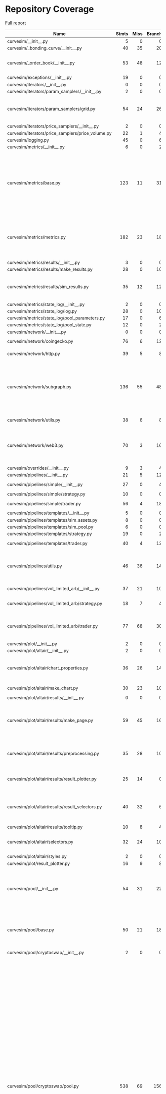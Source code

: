 # Repository Coverage

[Full report](https://htmlpreview.github.io/?https://github.com/curveresearch/curvesim/blob/python-coverage-comment-action-data/htmlcov/index.html)

| Name                                                 |    Stmts |     Miss |   Branch |   BrPart |   Cover |   Missing |
|----------------------------------------------------- | -------: | -------: | -------: | -------: | ------: | --------: |
| curvesim/\_\_init\_\_.py                             |        5 |        0 |        0 |        0 |    100% |           |
| curvesim/\_bonding\_curve/\_\_init\_\_.py            |       40 |       35 |       20 |        0 |      8% |     41-90 |
| curvesim/\_order\_book/\_\_init\_\_.py               |       53 |       48 |       12 |        0 |      8% |52-100, 104-130 |
| curvesim/exceptions/\_\_init\_\_.py                  |       19 |        0 |        0 |        0 |    100% |           |
| curvesim/iterators/\_\_init\_\_.py                   |        0 |        0 |        0 |        0 |    100% |           |
| curvesim/iterators/param\_samplers/\_\_init\_\_.py   |        2 |        0 |        0 |        0 |    100% |           |
| curvesim/iterators/param\_samplers/grid.py           |       54 |       24 |       26 |        4 |     50% |68-77, 84, 88-98, 102-106 |
| curvesim/iterators/price\_samplers/\_\_init\_\_.py   |        2 |        0 |        0 |        0 |    100% |           |
| curvesim/iterators/price\_samplers/price\_volume.py  |       22 |        1 |        4 |        0 |     96% |        76 |
| curvesim/logging.py                                  |       45 |        0 |        6 |        1 |     98% |    94->96 |
| curvesim/metrics/\_\_init\_\_.py                     |        6 |        0 |        2 |        0 |    100% |           |
| curvesim/metrics/base.py                             |      123 |       11 |       31 |        4 |     90% |146-148, 221, 291-294, 342-343, 368->exit, 369, 371->376 |
| curvesim/metrics/metrics.py                          |      182 |       23 |       18 |        0 |     84% |146-176, 183-186, 194-203, 206-210 |
| curvesim/metrics/results/\_\_init\_\_.py             |        3 |        0 |        0 |        0 |    100% |           |
| curvesim/metrics/results/make\_results.py            |       28 |        0 |       10 |        0 |    100% |           |
| curvesim/metrics/results/sim\_results.py             |       35 |       12 |       12 |        3 |     55% |62-65, 91-93, 120, 128-131 |
| curvesim/metrics/state\_log/\_\_init\_\_.py          |        2 |        0 |        0 |        0 |    100% |           |
| curvesim/metrics/state\_log/log.py                   |       28 |        0 |       10 |        0 |    100% |           |
| curvesim/metrics/state\_log/pool\_parameters.py      |       17 |        0 |        6 |        0 |    100% |           |
| curvesim/metrics/state\_log/pool\_state.py           |       12 |        0 |        2 |        0 |    100% |           |
| curvesim/network/\_\_init\_\_.py                     |        0 |        0 |        0 |        0 |    100% |           |
| curvesim/network/coingecko.py                        |       76 |        6 |       12 |        2 |     91% |62-66, 148 |
| curvesim/network/http.py                             |       39 |        5 |        8 |        1 |     87% |42->45, 49-54 |
| curvesim/network/subgraph.py                         |      136 |       55 |       48 |        2 |     56% |78, 112-143, 148, 211-227, 439-465, 498-522 |
| curvesim/network/utils.py                            |       38 |        6 |        8 |        1 |     80% |41-42, 68-71 |
| curvesim/network/web3.py                             |       70 |        3 |       16 |        4 |     90% |139->147, 143-144, 147->152, 176 |
| curvesim/overrides/\_\_init\_\_.py                   |        9 |        3 |        4 |        1 |     54% |     40-42 |
| curvesim/pipelines/\_\_init\_\_.py                   |       21 |        5 |       12 |        1 |     76% |     75-79 |
| curvesim/pipelines/simple/\_\_init\_\_.py            |       27 |        0 |        4 |        1 |     97% |  111->115 |
| curvesim/pipelines/simple/strategy.py                |       10 |        0 |        0 |        0 |    100% |           |
| curvesim/pipelines/simple/trader.py                  |       56 |        4 |       18 |        0 |     95% |   138-144 |
| curvesim/pipelines/templates/\_\_init\_\_.py         |        5 |        0 |        0 |        0 |    100% |           |
| curvesim/pipelines/templates/sim\_assets.py          |        8 |        0 |        0 |        0 |    100% |           |
| curvesim/pipelines/templates/sim\_pool.py            |        6 |        0 |        0 |        0 |    100% |           |
| curvesim/pipelines/templates/strategy.py             |       19 |        0 |        2 |        0 |    100% |           |
| curvesim/pipelines/templates/trader.py               |       40 |        4 |       12 |        0 |     81% |20, 35, 39-40 |
| curvesim/pipelines/utils.py                          |       46 |       36 |       14 |        0 |     17% |40-55, 59-72, 76-104, 108-110 |
| curvesim/pipelines/vol\_limited\_arb/\_\_init\_\_.py |       37 |       21 |       10 |        0 |     38% |   111-148 |
| curvesim/pipelines/vol\_limited\_arb/strategy.py     |       18 |        7 |        4 |        0 |     50% |28-29, 32-33, 37-39 |
| curvesim/pipelines/vol\_limited\_arb/trader.py       |       77 |       68 |       30 |        0 |      8% |37-40, 71-139, 167-210 |
| curvesim/plot/\_\_init\_\_.py                        |        2 |        0 |        0 |        0 |    100% |           |
| curvesim/plot/altair/\_\_init\_\_.py                 |        2 |        0 |        0 |        0 |    100% |           |
| curvesim/plot/altair/chart\_properties.py            |       36 |       26 |       14 |        0 |     20% |8-15, 19-24, 28-33, 37, 41-53 |
| curvesim/plot/altair/make\_chart.py                  |       30 |       23 |       10 |        0 |     18% |12-26, 30-53 |
| curvesim/plot/altair/results/\_\_init\_\_.py         |        0 |        0 |        0 |        0 |    100% |           |
| curvesim/plot/altair/results/make\_page.py           |       59 |       45 |       16 |        0 |     19% |13-19, 23-25, 29-38, 42-56, 60-65, 69-72, 76-88 |
| curvesim/plot/altair/results/preprocessing.py        |       35 |       28 |       10 |        0 |     16% |7-10, 14-33, 37-39, 43, 47-54 |
| curvesim/plot/altair/results/result\_plotter.py      |       25 |       14 |        0 |        0 |     44% |15-17, 25-30, 38-43, 53 |
| curvesim/plot/altair/results/result\_selectors.py    |       40 |       32 |        6 |        0 |     17% |14-26, 33-43, 47-58, 62-72, 76-86, 90-92 |
| curvesim/plot/altair/results/tooltip.py              |       10 |        8 |        4 |        0 |     14% |      5-15 |
| curvesim/plot/altair/selectors.py                    |       32 |       24 |       10 |        0 |     19% |18-28, 32-44, 48-68, 72 |
| curvesim/plot/altair/styles.py                       |        2 |        0 |        0 |        0 |    100% |           |
| curvesim/plot/result\_plotter.py                     |       16 |        9 |        8 |        0 |     29% |     53-63 |
| curvesim/pool/\_\_init\_\_.py                        |       54 |       31 |       22 |        2 |     33% |106-134, 177-195, 218-231, 241-244 |
| curvesim/pool/base.py                                |       50 |       21 |       18 |        4 |     49% |29-31, 36-38, 45, 52, 57-59, 66, 71-73, 80, 85-89 |
| curvesim/pool/cryptoswap/\_\_init\_\_.py             |        2 |        0 |        0 |        0 |    100% |           |
| curvesim/pool/cryptoswap/pool.py                     |      538 |       69 |      156 |       36 |     83% |153, 158, 161, 163->166, 169-176, 182, 228, 230, 260, 285, 299, 302, 316, 318, 320, 347, 360-361, 374, 388, 396, 469->478, 474, 516->526, 531-532, 536-559, 684->692, 744, 794->793, 804, 818->842, 820-840, 845-848, 1128, 1141, 1163, 1167, 1187 |
| curvesim/pool/sim\_interface/\_\_init\_\_.py         |        4 |        0 |        0 |        0 |    100% |           |
| curvesim/pool/sim\_interface/coin\_indices.py        |       13 |        1 |        6 |        1 |     89% |        32 |
| curvesim/pool/sim\_interface/metapool.py             |       91 |        5 |       32 |        5 |     92% |21, 25, 59, 85, 96 |
| curvesim/pool/sim\_interface/pool.py                 |       45 |        1 |        8 |        1 |     96% |        17 |
| curvesim/pool/sim\_interface/raipool.py              |       10 |        5 |        0 |        0 |     50% |19-21, 33-34 |
| curvesim/pool/snapshot.py                            |       55 |        0 |        2 |        0 |    100% |           |
| curvesim/pool/stableswap/\_\_init\_\_.py             |        4 |        0 |        0 |        0 |    100% |           |
| curvesim/pool/stableswap/metapool.py                 |      278 |       10 |       82 |        7 |     95% |84, 349, 483->495, 502, 636-638, 670, 755, 776, 833 |
| curvesim/pool/stableswap/pool.py                     |      198 |        2 |       52 |        2 |     98% |388->400, 407, 567 |
| curvesim/pool/stableswap/raipool.py                  |       14 |        9 |        2 |        0 |     31% |32, 35-41, 44-46 |
| curvesim/pool\_data/\_\_init\_\_.py                  |       12 |        3 |        0 |        0 |     75% |     41-44 |
| curvesim/pool\_data/cache.py                         |       60 |       42 |       14 |        0 |     24% |34-50, 61-62, 68-69, 93-97, 100-116, 142-146, 149-157 |
| curvesim/pool\_data/metadata/\_\_init\_\_.py         |       35 |        5 |        6 |        1 |     85% |50, 61-62, 67-68 |
| curvesim/pool\_data/metadata/base.py                 |       33 |        0 |        0 |        0 |    100% |           |
| curvesim/pool\_data/metadata/cryptoswap.py           |       25 |        0 |        8 |        0 |    100% |           |
| curvesim/pool\_data/metadata/stableswap.py           |       45 |        0 |       18 |        0 |    100% |           |
| curvesim/pool\_data/queries.py                       |       16 |        3 |        4 |        0 |     85% |     46-50 |
| curvesim/price\_data/\_\_init\_\_.py                 |       10 |        4 |        6 |        1 |     44% |     51-55 |
| curvesim/price\_data/sources.py                      |       19 |        8 |        2 |        0 |     52% |     19-30 |
| curvesim/sim/\_\_init\_\_.py                         |       38 |       31 |       20 |        0 |     12% |138-151, 155-193 |
| curvesim/utils.py                                    |       50 |       11 |       21 |        7 |     72% |54, 57, 93, 105-114, 116->exit, 117, 156 |
| curvesim/version.py                                  |        7 |        0 |        0 |        0 |    100% |           |
|                                            **TOTAL** | **3411** |  **847** |  **918** |   **92** | **71%** |           |


## Setup coverage badge

Below are examples of the badges you can use in your main branch `README` file.

### Direct image

[![Coverage badge](https://raw.githubusercontent.com/curveresearch/curvesim/python-coverage-comment-action-data/badge.svg)](https://htmlpreview.github.io/?https://github.com/curveresearch/curvesim/blob/python-coverage-comment-action-data/htmlcov/index.html)

This is the one to use if your repository is private or if you don't want to customize anything.

### [Shields.io](https://shields.io) Json Endpoint

[![Coverage badge](https://img.shields.io/endpoint?url=https://raw.githubusercontent.com/curveresearch/curvesim/python-coverage-comment-action-data/endpoint.json)](https://htmlpreview.github.io/?https://github.com/curveresearch/curvesim/blob/python-coverage-comment-action-data/htmlcov/index.html)

Using this one will allow you to [customize](https://shields.io/endpoint) the look of your badge.
It won't work with private repositories. It won't be refreshed more than once per five minutes.

### [Shields.io](https://shields.io) Dynamic Badge

[![Coverage badge](https://img.shields.io/badge/dynamic/json?color=brightgreen&label=coverage&query=%24.message&url=https%3A%2F%2Fraw.githubusercontent.com%2Fcurveresearch%2Fcurvesim%2Fpython-coverage-comment-action-data%2Fendpoint.json)](https://htmlpreview.github.io/?https://github.com/curveresearch/curvesim/blob/python-coverage-comment-action-data/htmlcov/index.html)

This one will always be the same color. It won't work for private repos. I'm not even sure why we included it.

## What is that?

This branch is part of the
[python-coverage-comment-action](https://github.com/marketplace/actions/python-coverage-comment)
GitHub Action. All the files in this branch are automatically generated and may be
overwritten at any moment.
